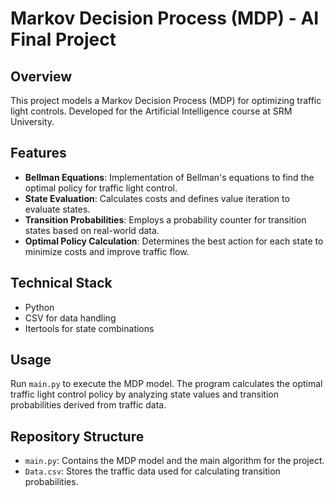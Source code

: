 # Markov Decision Process (MDP) - AI Final Project

## Overview
This project models a Markov Decision Process (MDP) for optimizing traffic light controls. Developed for the Artificial Intelligence course at SRM University.

## Features
- **Bellman Equations**: Implementation of Bellman's equations to find the optimal policy for traffic light control.
- **State Evaluation**: Calculates costs and defines value iteration to evaluate states.
- **Transition Probabilities**: Employs a probability counter for transition states based on real-world data.
- **Optimal Policy Calculation**: Determines the best action for each state to minimize costs and improve traffic flow.

## Technical Stack
- Python
- CSV for data handling
- Itertools for state combinations

## Usage
Run `main.py` to execute the MDP model. The program calculates the optimal traffic light control policy by analyzing state values and transition probabilities derived from traffic data.

## Repository Structure
- `main.py`: Contains the MDP model and the main algorithm for the project.
- `Data.csv`: Stores the traffic data used for calculating transition probabilities.
